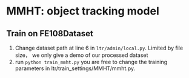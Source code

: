 # MMHT: object tracking model

##  Train on FE108Dataset
1. Change dataset path at line 6 in ```ltr/admin/local.py```. Limited by file size， we only give a demo of our processed dataset
2. run ``` python train_mmht.py ``` you are free to change the training parameters in ltr/train_settings/MMHT/mmht.py. 

